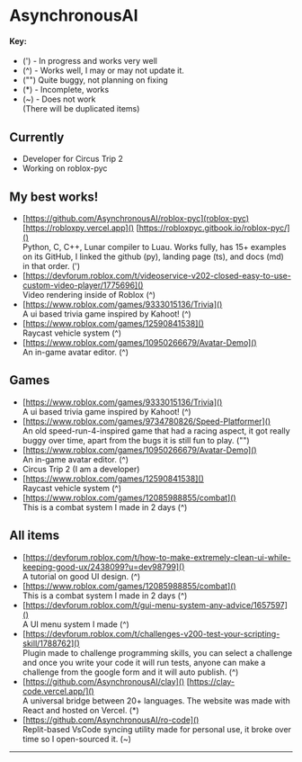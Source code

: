 # AsynchronousAI
#### Key:
- (') - In progress and works very well
- (^) - Works well, I may or may not update it.
- ("") Quite buggy, not planning on fixing
- (*) - Incomplete, works
- (~) - Does not work <br>
  (There will be duplicated items)
## Currently
- Developer for Circus Trip 2
- Working on roblox-pyc

## My best works!
- [https://github.com/AsynchronousAI/roblox-pyc](roblox-pyc) [https://robloxpy.vercel.app]() [https://robloxpyc.gitbook.io/roblox-pyc/]() <br>
  Python, C, C++, Lunar compiler to Luau. Works fully, has 15+ examples on its GitHub, I linked the github (py), landing page (ts), and docs (md) in that order. (')
- [https://devforum.roblox.com/t/videoservice-v202-closed-easy-to-use-custom-video-player/1775696]() <br>
  Video rendering inside of Roblox (^) 
- [https://www.roblox.com/games/9333015136/Trivia]() <br>
  A ui based trivia game inspired by Kahoot! (^)
- [https://www.roblox.com/games/12590841538]() <br>
  Raycast vehicle system (^)
- [https://www.roblox.com/games/10950266679/Avatar-Demo]() <br>
   An in-game avatar editor. (^)

## Games
- [https://www.roblox.com/games/9333015136/Trivia]() <br>
  A ui based trivia game inspired by Kahoot! (^)
- [https://www.roblox.com/games/9734780826/Speed-Platformer]() <br>
    An old speed-run-4-inspired game that had a racing aspect, it got really buggy over time, apart from the bugs it is still fun to play. ("")
- [https://www.roblox.com/games/10950266679/Avatar-Demo]() <br>
   An in-game avatar editor. (^)
- Circus Trip 2 (I am a developer)
- [https://www.roblox.com/games/12590841538]() <br>
  Raycast vehicle system (^)
- [https://www.roblox.com/games/12085988855/combat]() <br>
  This is a combat system I made in 2 days (^)
  
## All items
- [https://devforum.roblox.com/t/how-to-make-extremely-clean-ui-while-keeping-good-ux/2438099?u=dev98799]() <br>
  A tutorial on good UI design. (^)
- [https://www.roblox.com/games/12085988855/combat]() <br>
  This is a combat system I made in 2 days (^)
- [https://devforum.roblox.com/t/gui-menu-system-any-advice/1657597]() <br>
  A UI menu system I made (^)
- [https://devforum.roblox.com/t/challenges-v200-test-your-scripting-skill/1788762]() <br>
  Plugin made to challenge programming skills, you can select a challenge and once you write your code it will run tests, anyone can make a challenge from the google form and it will auto publish.  (^)
- [https://github.com/AsynchronousAI/clay]() [https://clay-code.vercel.app/]() <br>
  A universal bridge between 20+ languages. The website was made with React and hosted on Vercel. (*)
- [https://github.com/AsynchronousAI/ro-code]() <br>
  Replit-based VsCode syncing utility made for personal use, it broke over time so I open-sourced it. (~)
***


